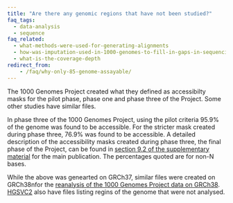 ```yaml
---
title: "Are there any genomic regions that have not been studied?"
faq_tags:
  - data-analysis
  - sequence
faq_related:
  - what-methods-were-used-for-generating-alignments
  - how-was-imputation-used-in-1000-genomes-to-fill-in-gaps-in-sequencing
  - what-is-the-coverage-depth
redirect_from:
    - /faq/why-only-85-genome-assayable/
---
```

                    
The 1000 Genomes Project created what they defined as accessibilty masks for the pilot phase, phase one and phase three of the Project. Some other studies have similar files. 

In phase three of the 1000 Genomes Project, using the pilot criteria 95.9% of the genome was found to be accessible. For the stricter mask created during phase three, 76.9% was found to be accessible. A detailed description of the accessibility masks created during phase three, the final phase of the Project, can be found in [section 9.2 of the supplementary material](http://www.nature.com/nature/journal/v526/n7571/extref/nature15393-s1.pdf) for the main publication. The percentages quoted are for non-N bases.

While the above was genearted on GRCh37, similar files were created on GRCh38nfor the [reanalysis of the 1000 Genomes Project data on GRCh38](https://wellcomeopenresearch.org/articles/4-50). [HGSVC2](/data-portal/data-collection/hgsvc2) also have files listing regins of the genome that were not analysed.
